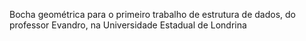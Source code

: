 Bocha geométrica para o primeiro trabalho de estrutura de dados, do professor Evandro, na Universidade Estadual de Londrina
